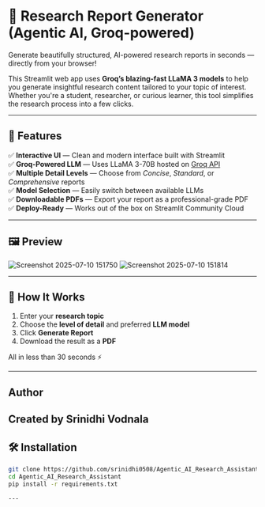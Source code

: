 # 🧠 Research Report Generator (Agentic AI, Groq-powered)

Generate beautifully structured, AI-powered research reports in seconds — directly from your browser!

This Streamlit web app uses **Groq’s blazing-fast LLaMA 3 models** to help you generate insightful research content tailored to your topic of interest. Whether you're a student, researcher, or curious learner, this tool simplifies the research process into a few clicks.

---

## 🚀 Features

✅ **Interactive UI** — Clean and modern interface built with Streamlit  
✅ **Groq-Powered LLM** — Uses LLaMA 3-70B hosted on [Groq API](https://console.groq.com)  
✅ **Multiple Detail Levels** — Choose from *Concise*, *Standard*, or *Comprehensive* reports  
✅ **Model Selection** — Easily switch between available LLMs  
✅ **Downloadable PDFs** — Export your report as a professional-grade PDF  
✅ **Deploy-Ready** — Works out of the box on Streamlit Community Cloud

---

## 🖼️ Preview
![Screenshot 2025-07-10 151750](https://github.com/user-attachments/assets/068e0da2-c61f-49fc-a71f-5672306c2299)
![Screenshot 2025-07-10 151814](https://github.com/user-attachments/assets/36a87142-9dfb-49d7-97d3-eb59bc32ab87)



---

## 🧪 How It Works

1. Enter your **research topic**
2. Choose the **level of detail** and preferred **LLM model**
3. Click **Generate Report**
4. Download the result as a **PDF**

All in less than 30 seconds ⚡

---
##  Author
Created by Srinidhi Vodnala
---
## 🛠️ Installation
```bash
git clone https://github.com/srinidhi0508/Agentic_AI_Research_Assistant.gi
cd Agentic_AI_Research_Assistant
pip install -r requirements.txt

---

